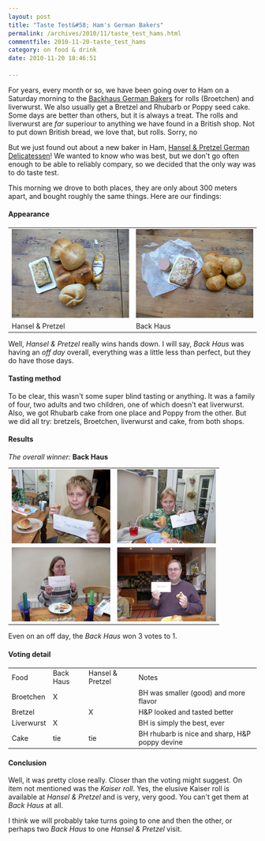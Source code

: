 ```yaml
---
layout: post
title: "Taste Test&#58; Ham's German Bakers"
permalink: /archives/2010/11/taste_test_hams.html
commentfile: 2010-11-20-taste_test_hams
category: on food & drink
date: 2010-11-20 18:46:51

---
```


For years, every month or so, we have been going over to Ham on a Saturday morning to the [Backhaus German Bakers](http://www.backhaus.co.uk/) for rolls (Broetchen) and liverwurst. We also usually get a Bretzel and Rhubarb or Poppy seed cake. Some days are better than others, but it is always a treat. The rolls and liverwurst are *far* superiour to anything we have found in a British shop. Not to put down British bread, we love that, but rolls. Sorry, no

But we just found out about a new baker in Ham, [Hansel & Pretzel German Delicatessen](http://www.hanselandpretzel.co.uk/)! We wanted to know who was best, but we don't go often enough to be able to reliably compary, so we decided that the only way was to do taste test.

This morning we drove to both places, they are only about 300 meters apart, and bought roughly the same things. Here are our findings:

#### Appearance

|                                                                                                                                           |                                                                                                                                   |
|-------------------------------------------------------------------------------------------------------------------------------------------|-----------------------------------------------------------------------------------------------------------------------------------|
| <img src="/assets/images/5192599114_8280e8d2bf_m.jpg" width="240" height="180" class="photo" alt="Selection from Hansel &amp; Pretzel" /> | <img src="/assets/images/5192605096_810dae8840_m.jpg" width="240" height="180" class="photo" alt="Selection from _Back Haus_e" /> |
| Hansel & Pretzel                                                                                                                          | Back Haus                                                                                                                         |

Well, *Hansel & Pretzel* really wins hands down. I will say, *Back Haus* was having an *off day* overall, everything was a little less than perfect, but they do have those days.

#### Tasting method

To be clear, this wasn't some super blind tasting or anything. It was a family of four, two adults and two children, one of which doesn't eat liverwurst. Also, we got Rhubarb cake from one place and Poppy from the other. But we did all try: bretzels, Broetchen, liverwurst and cake, from both shops.

#### Results

*The overall winner:* **Back Haus**

|                                                                                                        |                                                                                                       |
|--------------------------------------------------------------------------------------------------------|-------------------------------------------------------------------------------------------------------|
| <img src="/assets/images/5192012507_ef378b5960_m.jpg" width="200" class="photo" alt="Ryan's vote" />   | <img src="/assets/images/5192016313_d4dc09d034_m.jpg" width="200" class="photo" alt="Owen's vote" />  |
| <img src="/assets/images/5192641244_fac6bca0b5_m.jpg" width="200" class="photo" alt="Angela's Vote" /> | <img src="/assets/images/5192048247_94911950f0_m.jpg" width="200" class="photo" alt="Peter's vote" /> |

Even on an off day, the *Back Haus* won 3 votes to 1.

#### Voting detail

|            |           |                  |                                                |
|------------|-----------|------------------|------------------------------------------------|
| Food       | Back Haus | Hansel & Pretzel | Notes                                          |
| Broetchen  | X         |                  | BH was smaller (good) and more flavor          |
| Bretzel    |           | X                | H&P looked and tasted better                   |
| Liverwurst | X         |                  | BH is simply the best, ever                    |
| Cake       | tie       | tie              | BH rhubarb is nice and sharp, H&P poppy devine |

#### Conclusion

Well, it was pretty close really. Closer than the voting might suggest. On item not mentioned was the *Kaiser roll*. Yes, the elusive Kaiser roll is available at *Hansel & Pretzel* and is very, very good. You can't get them at *Back Haus* at all.

I think we will probably take turns going to one and then the other, or perhaps two *Back Haus* to one *Hansel & Pretzel* visit.
